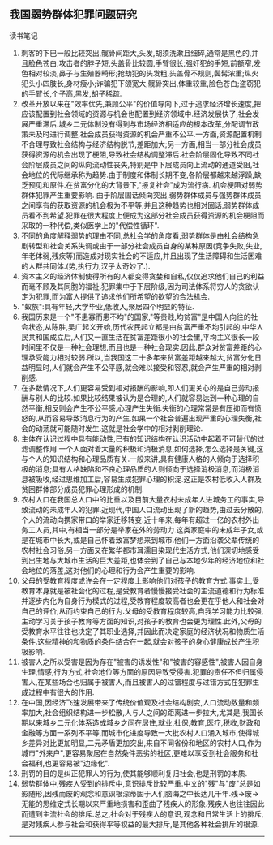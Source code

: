 ## 我国弱势群体犯罪问题研究

读书笔记

1. 刺客的下巴一般比较突出,髋骨间距大,头发,胡须洗漱且细碎,通常是黑色的,并且脸色苍白;攻击者的脖子短,头盖骨比较圆,手臂很长;强奸犯的手短,前额窄,发色相对较淡,鼻子与生殖器畸形;抢劫犯的头发粗,头盖骨不规则,鬓髯浓重;纵火犯头小四肢长,身材瘦小;诈骗犯下颌宽大,髋骨突出,体重较重,脸色苍白;盗窃犯的手臂长,个子高,黑发,胡子稀疏.
2. 改革开放以来在"效率优先,兼顾公平"的价值导向下,过于追求经济增长速度,把应该配置到社会领域的资源与机会也配置到经济领域中.经济发展快了,社会发展严重滞后.城乡二元体制没有得到与市场经济相适应的根本改革,分配调节政策未及时进行调整,社会成员获得资源的机会严重不公平.一方面,资源配置机制不合理导致社会结构与经济结构脱节,差距加大;另一方面,相当一部分社会成员获得资源的机会出现了梗阻,导致社会结构调整滞后.社会阶层固化导致不同社会阶层成员之间的纵向流动性丧失,特别是中下层成员向上流动的通道受阻,社会地位的代际继承称为趋势.由于制度和体制长期不变,各阶层都越来越浮躁,缺乏预见和原件.在贫富分化的大背景下,"报复社会"成为流行病. 机会梗阻对弱势群体犯罪产生重要影响. 由于阶层固话倾向突出,弱势群体成员与强势群体成员之间享有的获取资源的机会极为不平等,并且这种趋势也相对固话,弱势群体成员看不到希望.犯罪在很大程度上便成为这部分社会成员获得资源的机会梗阻而采取的一种代偿,类似医学上的"代偿性循环".
3. 不同的角度解释弱势的理由不同,总社会学的角度看,弱势群体是由社会结构急剧转型和社会关系失调或由于一部分社会成员自身的某种原因(竞争失败,失业,年老体弱,残疾等)而造成对现实社会的不适应,并且出现了生活障碍和生活困难的人群共同体.(势,执行力,汉子太奇妙了.).
4. 资本主义的经济体制使得所有的人都变得贪婪和自私,仅仅追求他们自己的利益而毫不顾及其同胞的福祉.犯罪集中于下层阶级,因为司法体系将穷人的贪欲认定为犯罪,而为富人提供了追求他们所希望的欲望的合法机会.
5. "蚁族":具有年轻,大学毕业,低收入,聚居四个明显的特征.
6. 我国历来是一个"不患寡而患不均"的国家,"等贵贱,均贫富"是中国人向往的社会状态,从陈胜,吴广起义开始,历代农民起立都是由贫富严重不均引起的.中华人民共和国成立后,人们又一直生活在贫富差距很小的社会里,平均主义很长一段时间里不仅是一种社会理想,而且也是一种社会现实.因此,群众对贫富差距的心理承受能力相对较弱.所以,当我国这二十多年来贫富差距越来越大,贫富分化日益明显时,人们就会产生不公平感,就会难以接受和容忍,就会产生严重的相对剥削感.
7. 在多数情况下,人们更容易受到相对报酬的影响,即人们更关心的是自己劳动报酬与别人的比较.如果比较结果被认为是合理的,人们就容易达到一种心理的自然平衡,相反则会产生不公平感,心理产生失衡.失衡的心理常常是有压抑而有愤怒的,从而容易导致消息行为的产生.如果一个社会普遍出现严重的心理失衡,社会的动荡就可能随时发生.这就是社会学中的相对剥削理论.
8. 主体在认识过程中具有能动性,已有的知识结构在认识活动中起着不可替代的过滤调整作用.一个人面对着大量的积极和消极消息,如何选择,怎么选择是关键,这与个人的知识结构和心理品质有关.一般来讲,具有健康人格的人倾向于选择积极的消息;具有人格缺陷和不良心理品质的人则倾向于选择消极消息,而消极消息被吸收,经过思维加工后,容易生成犯罪心理的积淀.这正是农村低收入人群及贫困群体部分成员犯罪心理形成的机制.
9. 农村人口在我国总人口中的比重以及目前大量农村未成年人进城务工的事实,导致流动的未成年人的犯罪.近现代,中国人口流动出现了新的趋势,由过去分散的,个人的流动向携家带口的举家迁移转变.近十年来,每年有超过一亿的农村外出务工人员,其中,有相当一部分是举家在外的劳动力.这类家庭中的未成年子女,或是在城市中长大,或是自己怀着致富梦想来到城市.他们一方面沿袭父辈传统的农村社会习俗,另一方面又在繁华都市耳濡目染现代生活方式,他们深切地感受到出生地与大城市生活的巨大差距,也体会到了自己与本地少年的经济地位和社会地位的落差,这对他们的心理和行为会产生重要的影响.
10. 父母的受教育程度或许会在一定程度上影响他们对孩子的教育方式.事实上,受教育本身就是被社会化的过程,是受教育者慢慢接受社会的主流道德和行为标准并逐步内化为自身行为模式的过程,受教育程度较高者也会更在乎他人和社会对自己的评价,从而约束自己的行为.父母的受教育程度较高,自我学习能力比较强,主动学习关于孩子教育等方面的知识,对孩子的教育也会更为理性.此外,父母的受教育水平往往也决定了其职业选择,并因此而决定家庭的经济状况和物质生活条件.这些精神的和物质的条件结合在一起,就会对孩子的身心健康成长产生积极影响.
11. 被害人之所以受害是因为存在"被害的诱发性"和"被害的容感性",被害人因自身生理,情感,行为方式,社会地位等方面的原因导致受侵害.犯罪的责任不但归属侵害人,在某些场合也归属于被害人,而且被害人的过错程度与过错方式在犯罪生成过程中有很大的作用.
12. 在中国,因经济飞速发展带来了传统价值观及社会结构剧变,人口流动数量和频率加大,社会组织结构进一步松散,人与人之间的距离进一步拉大,尤其是,我国长期以来城乡二元化体系造成城乡之间在居住,就业,社保,教育,医疗,税收,财政和金融等方面一系列不平等,而城市化进度导致一大批农村人口涌入城市,使得城乡差异对比更加明显,二元矛盾更加突出,来自不同省份和地区的农村人口,作为城市"外来户",更容易聚居在自然条件恶劣的社区,更难以享受到社会服务和社会福利,也更容易被"边缘化".
13. 刑罚的目的是纠正犯罪人的行为,使其能够顺利复归社会,也是刑罚的本质.
14. 弱势群体中,残疾人受到的排斥中,意识排斥比较严重.中文的"残"与"废"总是如影随形,因残而废的观念和意识根深蒂固于人们脑海之中长达几千年.残->废->无能的思维定式长期以来严重地损害和歪曲了残疾人的形象.残疾人也往往因此而遭到主流社会的排斥.总之,社会对于残疾人的意识,观念和日常生活上的排斥,是对残疾人参与社会和获得平等权益的最大排斥,是其他各种社会排斥的根源.

---
